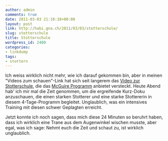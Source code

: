 ```yaml
---
author: admin
comments: true
date: 2011-03-03 21:10:18+00:00
layout: post
link: http://habi.gna.ch/2011/03/03/stotterschule/
slug: stotterschule
title: Stotterschule
wordpress_id: 2400
categories:
- linkdump
tags:
- stottern
---
```


Ich weiss wirklich nicht mehr, wie ich darauf gekommen bin, aber in meinen "Videos zum schauen"-Link hat sich seit langerem das [Video zur Stotterschule](http://www.marchism.org/2010/09/25/stutterstirred/), die das [McGuire Programm](http://www.mcguireprogramme.com/) anbietet versteckt. Heute Abend hab' ich mir mal die Zeit genommen, um die ergreifende Kurz-Doku anzuschauen, die einen starken Stotterer und eine starke Stottererin in diesem 4-Tage-Programm begleitet. Unglaublich, was ein intensives Training mit diesen schwer Geplagten erreicht.







Jetzt konnte ich noch sagen, dass mich diese 24 Minuten so beruhrt haben, dass ich wirklich eine Trane aus dem Augenwinkel wischen musste, aber egal, was ich sage: Nehmt euch die Zeit und schaut zu, ist wirklich unglaublich.
